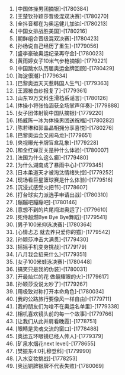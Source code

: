 
1. [中国体操男团摘银]-[1780384]
1. [王楚钦孙颖莎晋级混双决赛]-[1780270]
1. [全抖音都在为奥运健儿加油]-[1780213]
1. [中国女排战胜美国]-[1780216]
1. [朝鲜组合晋级混双决赛]-[1780423]
1. [孙杨说自己经历了重生]-[1779056]
1. [盛李豪破奥运纪录再夺金]-[1780023]
1. [黄雨婷女子10米气步枪摘银]-[1779221]
1. [中国跳水队历届奥运金牌回顾]-[1780429]
1. [海淀很潮]-[1779634]
1. [巴黎奥运天天惹韩国人生气]-[1779363]
1. [王源被白纱报复了]-[1779361]
1. [山东19万文科生滑档系谣言]-[1780126]
1. [体操小将张怡涵获全场掌声伴奏]-[1779888]
1. [女子团体射箭中国队摘银]-[1779220]
1. [杨威陈一冰为体操男团送祝福]-[1780282]
1. [陈若琳和郭晶晶相拥分享喜悦]-[1780276]
1. [巴黎奥运会又闹乌龙]-[1779651]
1. [央视曝光卡牌盲盒乱象]-[1779228]
1. [和全红婵互关是种什么体验]-[1780007]
1. [法国为什么这么癫]-[1779480]
1. [为什么湖南成了暴雨中心]-[1779345]
1. [日本柔道天才被淘汰情绪失控]-[1779252]
1. [现场看巨星篮球赛是什么体验]-[1779516]
1. [沉浸式感受火把节]-[1778607]
1. [打台球实力派选手申请出战]-[1780310]
1. [蹦蹦吧蹦蹦吧]-[1780146]
1. [意想不到的片尾闯进奥运了]-[1779610]
1. [死侍超燃Bye Bye Bye舞蹈]-[1779541]
1. [男子100米仰泳决赛]-[1780364]
1. [心情忐忑 就去养只爱你的猫]-[1779542]
1. [孙颖莎冲击大满贯]-[1779430]
1. [摇摇手机变身挑战]-[1779179]
1. [八月我会招来什么]-[1779351]
1. [女子100米蛙泳决赛]-[1780448]
1. [搞笑只是我的伪装]-[1780031]
1. [开最灿烂的花 做最耀眼的火]-[1779617]
1. [孙颖莎没说太吵了]-[1779267]
1. [用极致对称打开本命角色]-[1780034]
1. [我的公路旅行要像风一样自由]-[1779711]
1. [我的朋友们为啥不在奥运名单里]-[1779338]
1. [相机喜欢镜头前的每一个故事]-[1779766]
1. [让我们从此并肩看晚霞]-[1778751]
1. [眼睛是灵魂交流的窗口]-[1778488]
1. [奥运五环眼镜已经人传人]-[1779379]
1. [矿泉水烟花next level]-[1778655]
1. [樊振东4:0扎穆登科]-[1779990]
1. [入水变妆挑战]-[1778253]
1. [奥运铜牌银牌不代表失败]-[1780069]